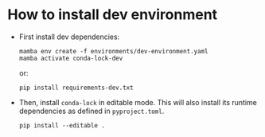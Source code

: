 # How to install dev environment

* First install dev dependencies:

  ```
  mamba env create -f environments/dev-environment.yaml
  mamba activate conda-lock-dev
  ```

  or:

  ```
  pip install requirements-dev.txt
  ```

* Then, install `conda-lock` in editable mode. This will also install its runtime
  dependencies as defined in `pyproject.toml`.

  ```
  pip install --editable .
  ```
